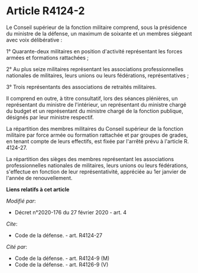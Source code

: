 # Article R4124-2

Le Conseil supérieur de la fonction militaire comprend, sous la présidence du ministre de la défense, un maximum de soixante
et un membres siégeant avec voix délibérative :

1° Quarante-deux militaires en position d'activité représentant les forces armées et formations rattachées ;

2° Au plus seize militaires représentant les associations professionnelles nationales de militaires, leurs unions ou leurs
fédérations, représentatives ;

3° Trois représentants des associations de retraités militaires.

Il comprend en outre, à titre consultatif, lors des séances plénières, un représentant du ministre de l'intérieur, un
représentant du ministre chargé du budget et un représentant du ministre chargé de la fonction publique, désignés par leur
ministre respectif.

La répartition des membres militaires du Conseil supérieur de la fonction militaire par force armée ou formation rattachée et
par groupes de grades, en tenant compte de leurs effectifs, est fixée par l'arrêté prévu à l'article R. 4124-27.

La répartition des sièges des membres représentant les associations professionnelles nationales de militaires, leurs unions
ou leurs fédérations, s'effectue en fonction de leur représentativité, appréciée au 1er janvier de l'année de renouvellement.

**Liens relatifs à cet article**

_Modifié par_:

  - Décret n°2020-176 du 27 février 2020 - art. 4

_Cite_:

  - Code de la défense. - art. R4124-27

_Cité par_:

  - Code de la défense. - art. R4124-9 (M)
  - Code de la défense. - art. R4126-9 (V)
